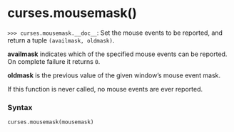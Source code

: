 # curses.mousemask()

`>>> curses.mousemask.__doc__`: Set the mouse events to be reported, and return a tuple `(availmask, oldmask)`.

**availmask** indicates which of the specified mouse events can be reported. On complete failure it returns `0`.

**oldmask** is the previous value of the given window’s mouse event mask.

If this function is never called, no mouse events are ever reported.

### Syntax

```python
curses.mousemask(mousemask)
```